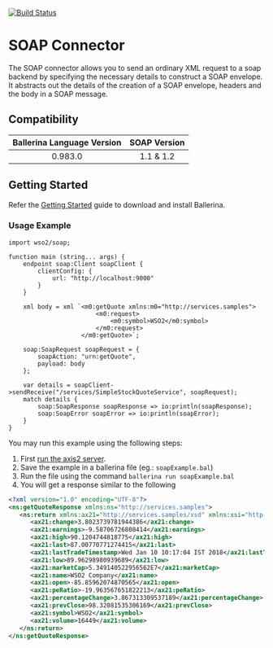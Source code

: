 [![Build Status](https://travis-ci.org/wso2-ballerina/module-soap.svg?branch=master)](https://travis-ci.org/wso2-ballerina/module-soap)

# SOAP Connector

The SOAP connector allows you to send an ordinary XML request to a soap backend by specifying the necessary details to
construct a SOAP envelope. It abstracts out the details of the creation of a SOAP envelope, headers and the body in a
SOAP message.

## Compatibility

| Ballerina Language Version  | SOAP Version   |
|:---------------------------:|:--------------:|
| 0.983.0                     | 1.1 & 1.2      |

## Getting Started

Refer the [Getting Started](https://ballerina.io/learn/getting-started/) guide to download and install Ballerina.

### Usage Example

```ballerina
import wso2/soap;

function main (string... args) {
    endpoint soap:Client soapClient {
        clientConfig: {
            url: "http://localhost:9000"
        }
    }

    xml body = xml `<m0:getQuote xmlns:m0="http://services.samples">
                        <m0:request>
                            <m0:symbol>WSO2</m0:symbol>
                        </m0:request>
                    </m0:getQuote>`;

    soap:SoapRequest soapRequest = {
        soapAction: "urn:getQuote",
        payload: body
    };

    var details = soapClient->sendReceive("/services/SimpleStockQuoteService", soapRequest);
    match details {
        soap:SoapResponse soapResponse => io:println(soapResponse);
        soap:SoapError soapError => io:println(soapError);
    }
}
```

You may run this example using the following steps:

1. First [run the axis2 server](https://docs.wso2.com/display/EI620/Setting+Up+the+ESB+Samples#SettingUptheESBSamples-StartingtheAxis2server).
2. Save the example in a ballerina file (eg.: `soapExample.bal`)
3. Run the file using the command `ballerina run soapExample.bal`
4. You will get a response similar to the following

```xml
<?xml version="1.0" encoding="UTF-8"?>
<ns:getQuoteResponse xmlns:ns="http://services.samples">
   <ns:return xmlns:ax21="http://services.samples/xsd" xmlns:xsi="http://www.w3.org/2001/XMLSchema-instance" xsi:type="ax21:GetQuoteResponse">
      <ax21:change>3.8023739781944386</ax21:change>
      <ax21:earnings>-9.58706726808414</ax21:earnings>
      <ax21:high>90.1204744818775</ax21:high>
      <ax21:last>87.00770771274415</ax21:last>
      <ax21:lastTradeTimestamp>Wed Jan 10 10:17:04 IST 2018</ax21:lastTradeTimestamp>
      <ax21:low>89.96298980939689</ax21:low>
      <ax21:marketCap>5.349140522956562E7</ax21:marketCap>
      <ax21:name>WSO2 Company</ax21:name>
      <ax21:open>-85.85962074870565</ax21:open>
      <ax21:peRatio>-19.963567651822213</ax21:peRatio>
      <ax21:percentageChange>3.867313309537189</ax21:percentageChange>
      <ax21:prevClose>98.32081535306169</ax21:prevClose>
      <ax21:symbol>WSO2</ax21:symbol>
      <ax21:volume>16449</ax21:volume>
   </ns:return>
</ns:getQuoteResponse>
```
